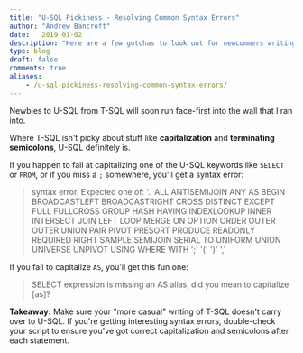 ```yaml
---
title: "U-SQL Pickiness - Resolving Common Syntax Errors"
author: "Andrew Bancroft"
date:   2019-01-02
description: "Here are a few gotchas to look out for newcommers writing U-SQL for Azure Data Lake Analytics from a T-SQL background."
type: blog
draft: false
comments: true
aliases:
    - /u-sql-pickiness-resolving-common-syntax-errors/
---
```


Newbies to U-SQL from T-SQL will soon run face-first into the wall that I ran into.

Where T-SQL isn't picky about stuff like **capitalization** and **terminating semicolons**, U-SQL definitely is.

If you happen to fail at capitalizing one of the U-SQL keywords like `SELECT` or `FROM`, or if you miss a `;` somewhere, you'll get a syntax error:

> syntax error. Expected one of: '.' ALL ANTISEMIJOIN ANY AS BEGIN BROADCASTLEFT BROADCASTRIGHT CROSS DISTINCT EXCEPT FULL FULLCROSS GROUP HASH HAVING INDEXLOOKUP INNER INTERSECT JOIN LEFT LOOP MERGE ON OPTION ORDER OUTER OUTER UNION PAIR PIVOT PRESORT PRODUCE READONLY REQUIRED RIGHT SAMPLE SEMIJOIN SERIAL TO UNIFORM UNION UNIVERSE UNPIVOT USING WHERE WITH ';' '(' ')' ','

If you fail to capitalize `AS`, you'll get this fun one:

> SELECT expression is missing an AS alias, did you mean to capitalize [as]?

**Takeaway:**  Make sure your "more casual" writing of T-SQL doesn't carry over to U-SQL.  If you're getting interesting syntax errors, double-check your script to ensure you've got correct capitalization and semicolons after each statement.
